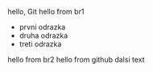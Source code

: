 hello, Git
hello from br1
* prvni odrazka
* druha odrazka
* treti odrazka

hello from br2
hello from github
dalsi text
